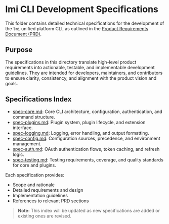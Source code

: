 # lmi CLI Development Specifications

This folder contains detailed technical specifications for the development of the `lmi` unified platform CLI, as outlined in the [Product Requirements Document (PRD)](../prd.md).

## Purpose

The specifications in this directory translate high-level product requirements into actionable, testable, and implementable development guidelines. They are intended for developers, maintainers, and contributors to ensure clarity, consistency, and alignment with the product vision and goals.

## Specifications Index

- [spec-core.md](spec-core.md): Core CLI architecture, configuration, authentication, and command structure.
- [spec-plugins.md](spec-plugins.md): Plugin system, plugin lifecycle, and extension interface.
- [spec-logging.md](spec-logging.md): Logging, error handling, and output formatting.
- [spec-config.md](spec-config.md): Configuration sources, precedence, and environment management.
- [spec-auth.md](spec-auth.md): OAuth authentication flows, token caching, and refresh logic.
- [spec-testing.md](spec-testing.md): Testing requirements, coverage, and quality standards for core and plugins.

Each specification provides:
- Scope and rationale
- Detailed requirements and design
- Implementation guidelines
- References to relevant PRD sections

> **Note:** This index will be updated as new specifications are added or existing ones are revised. 